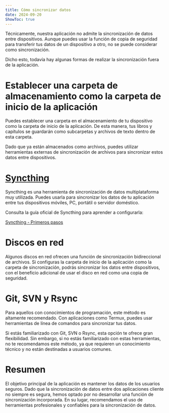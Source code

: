 ```yaml
---
title: Cómo sincronizar datos  
date: 2024-09-20  
ShowToc: true
---
```


Técnicamente, nuestra aplicación no admite la sincronización de datos entre dispositivos. Aunque puedes usar la función de copia de seguridad para transferir tus datos de un dispositivo a otro, no se puede considerar como sincronización.

Dicho esto, todavía hay algunas formas de realizar la sincronización fuera de la aplicación.

# Establecer una carpeta de almacenamiento como la carpeta de inicio de la aplicación

Puedes establecer una carpeta en el almacenamiento de tu dispositivo como la carpeta de inicio de la aplicación. De esta manera, tus libros y capítulos se guardarán como subcarpetas y archivos de texto dentro de esta carpeta.

Dado que ya están almacenados como archivos, puedes utilizar herramientas externas de sincronización de archivos para sincronizar estos datos entre dispositivos.

# [Syncthing](https://play.google.com/store/apps/details?id=com.nutomic.syncthingandroid)

Syncthing es una herramienta de sincronización de datos multiplataforma muy utilizada. Puedes usarla para sincronizar los datos de tu aplicación entre tus dispositivos móviles, PC, portátil o servidor doméstico.

Consulta la guía oficial de Syncthing para aprender a configurarla:

[Syncthing - Primeros pasos](https://docs.syncthing.net/intro/getting-started.html#getting-started)

# Discos en red

Algunos discos en red ofrecen una función de sincronización bidireccional de archivos. Si configuras la carpeta de inicio de la aplicación como la carpeta de sincronización, podrás sincronizar los datos entre dispositivos, con el beneficio adicional de usar el disco en red como una copia de seguridad.

# Git, SVN y Rsync

Para aquellos con conocimientos de programación, este método es altamente recomendado. Con aplicaciones como Termux, puedes usar herramientas de línea de comandos para sincronizar tus datos.

Si estás familiarizado con Git, SVN o Rsync, esta opción te ofrece gran flexibilidad. Sin embargo, si no estás familiarizado con estas herramientas, no te recomendamos este método, ya que requieren un conocimiento técnico y no están destinadas a usuarios comunes.

# Resumen

El objetivo principal de la aplicación es mantener los datos de los usuarios seguros. Dado que la sincronización de datos entre dos aplicaciones cliente no siempre es segura, hemos optado por no desarrollar una función de sincronización incorporada. En su lugar, recomendamos el uso de herramientas profesionales y confiables para la sincronización de datos.
